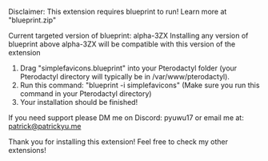 Disclaimer: This extension requires blueprint to run! Learn more at "blueprint.zip"

Current targeted version of blueprint: alpha-3ZX
Installing any version of blueprint above alpha-3ZX will be compatible with this version of the extension

1. Drag "simplefavicons.blueprint" into your Pterodactyl folder (your Pterodactyl directory will typically be in /var/www/pterodactyl).
2. Run this command: "blueprint -i simplefavicons" (Make sure you run this command in your Pterodactyl directory)
3. Your installation should be finished!

If you need support please DM me on Discord: pyuwu17 or email me at: patrick@patrickyu.me

Thank you for installing this extension!
Feel free to check my other extensions!

